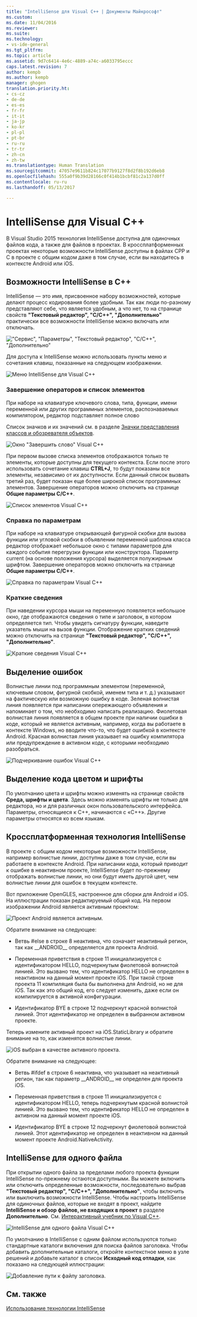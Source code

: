 ```yaml
---
title: "IntelliSense для Visual C++ | Документы Майкрософт"
ms.custom: 
ms.date: 11/04/2016
ms.reviewer: 
ms.suite: 
ms.technology:
- vs-ide-general
ms.tgt_pltfrm: 
ms.topic: article
ms.assetid: 9d7c6414-4e6c-4889-a74c-a6033795eccc
caps.latest.revision: 7
author: kempb
ms.author: kempb
manager: ghogen
translation.priority.ht:
- cs-cz
- de-de
- es-es
- fr-fr
- it-it
- ja-jp
- ko-kr
- pl-pl
- pt-br
- ru-ru
- tr-tr
- zh-cn
- zh-tw
ms.translationtype: Human Translation
ms.sourcegitcommit: 47057e9611b824c17077b9127f8d2f8b192d6eb8
ms.openlocfilehash: 555a0f9b39d28166c0f414b1bcbf81c2a137d0ff
ms.contentlocale: ru-ru
ms.lasthandoff: 05/13/2017

---
```

# <a name="visual-c-intellisense"></a>IntelliSense для Visual C++
В Visual Studio 2015 технология IntelliSense доступна для одиночных файлов кода, а также для файлов в проектах. В кроссплатформенных проектах некоторые возможности IntelliSense доступны в файлах CPP и C в проекте с общим кодом даже в том случае, если вы находитесь в контексте Android или iOS.  
  
## <a name="intellisense-features-in-c"></a>Возможности IntelliSense в C++  
 IntelliSense — это имя, присвоенное набору возможностей, которые делают процесс кодирования более удобным. Так как люди по-разному представляют себе, что является удобным, а что нет, то на странице свойств **"Текстовый редактор", "C/C++", "Дополнительно"** практически все возможности IntelliSense можно включать или отключать.  
  
 !["Сервис", "Параметры", "Текстовый редактор", "C&#47;C&#43;&#43;", "Дополнительно"](~/docs/ide/media/sintellisensecpptoolsoptions.PNG "sIntelliSenseCppToolsOptions")  
  
 Для доступа к IntelliSense можно использовать пункты меню и сочетания клавиш, показанные на следующем изображении.  
  
 ![Меню IntelliSense для Visual C&#43;&#43;](~/docs/ide/media/vs2015_cpp_intellisense_menu.png "vs2015_cpp_intellisense_menu")  
  
### <a name="statement-completion-and-member-list"></a>Завершение операторов и список элементов  
 При наборе на клавиатуре ключевого слова, типа, функции, имени переменной или других программных элементов, распознаваемых компилятором, редактор подставляет полное слово  
  
 Список значков и их значений см. в разделе [Значки представления классов и обозревателя объектов](../ide/class-view-and-object-browser-icons.md).  
  
 ![Окно "Завершить слово" Visual C&#43;&#43;](~/docs/ide/media/vs2015_cpp_complete_word.png "vs2015_cpp_complete_word")  
  
 При первом вызове списка элементов отображаются только те элементы, которые доступны для текущего контекста. Если после этого использовать сочетание клавиш **CTRL+J**, то будут показаны все элементы, независимо от их доступности. Если данный список вызвать третий раз, будет показан еще более широкой список программных элементов. Завершение операторов можно отключить на странице **Общие параметры C/C++**.  
  
 ![Список элементов Visual C&#43;&#43;](~/docs/ide/media/vs2015_cpp_list_members.png "vs2015_cpp_list_members")  
  
### <a name="parameter-help"></a>Справка по параметрам  
 При наборе на клавиатуре открывающей фигурной скобки для вызова функции или угловой скобки в объявлении переменной шаблона класса редактор отображает небольшое окно с типами параметров для каждого события перегрузки функции или конструктора. Параметр current (на основе положения курсора) выделяется полужирным шрифтом. Завершение операторов можно отключить на странице **Общие параметры C/C++**.  
  
 ![Справка по параметрам Visual C&#43;&#43;](~/docs/ide/media/vs_2015_cpp_param_help.png "vs_2015_cpp_param_help")  
  
### <a name="quick-info"></a>Краткие сведения  
 При наведении курсора мыши на переменную появляется небольшое окно, где отображаются сведения о типе и заголовок, в котором определяется тип. Чтобы увидеть сигнатуру функции, наведите указатель мыши на вызов функции. Отображение кратких сведений можно отключить на странице **"Текстовый редактор", "C/C++", "Дополнительно"**.  
  
 ![Краткие сведения Visual C&#43;&#43;](~/docs/ide/media/vs2015_cpp_quickinfo.png "vs2015_cpp_quickInfo")  
  
## <a name="error-squiggles"></a>Выделение ошибок  
 Волнистые линии под программным элементом (переменной, ключевым словом, фигурной скобкой, именем типа и т. д.) указывают на фактическую или возможную ошибку в коде. Зеленая волнистая линия появляется при написании опережающего объявления и напоминает о том, что необходимо написать реализацию. Фиолетовая волнистая линия появляется в общем проекте при наличии ошибки в коде, который не является активным, например, когда вы работаете в контексте Windows, но вводите что-то, что будет ошибкой в контексте Android. Красная волнистая линия указывает на ошибку компилятора или предупреждение в активном коде, с которыми необходимо разобраться.  
  
 ![Подчеркивание ошибок Visual C&#43;&#43;](~/docs/ide/media/vs2015_cpp_error_quiggles.png "vs2015_cpp_error_quiggles")  
  
## <a name="code-colorization-and-fonts"></a>Выделение кода цветом и шрифты  
 По умолчанию цвета и шрифты можно изменять на странице свойств **Среда, шрифты и цвета**. Здесь можно изменять шрифты не только для редактора, но и для различных окон пользовательского интерфейса. Параметры, относящиеся к C++, начинаются с «C++». Другие параметры относятся ко всем языкам.  
  
## <a name="cross-platform-intellisense"></a>Кроссплатформенная технология IntelliSense  
 В проекте с общим кодом некоторые возможности IntelliSense, например волнистые линии, доступны даже в том случае, если вы работаете в контексте Android. При написании кода, который приводит к ошибке в неактивном проекте, IntelliSense будет по-прежнему отображать волнистые линии, но они будут иметь другой цвет, чем волнистые линии для ошибок в текущем контексте.  
  
 Вот приложение OpenGLES, настроенное для сборки для Android и iOS. На иллюстрации показан редактируемый общий код. На первом изображении Android является активным проектом:  
  
 ![Проект Android является активным.](~/docs/ide/media/intellisensecppcrossplatform.png "IntelliSenseCppCrossPlatform")  
  
 Обратите внимание на следующее:  
  
-   Ветвь #else в строке 8 неактивна, что означает неактивный регион, так как __ANDROID\_\_ определяется для проекта Android.  
  
-   Переменная приветствия в строке 11 инициализируется с идентификатором HELLO, подчеркнутым фиолетовой волнистой линией. Это вызвано тем, что идентификатор HELLO не определен в неактивном на данный момент проекте iOS. При такой строке проекта 11 компиляция была бы выполнена для Android, но не для iOS. Так как это общий код, его следует изменить, даже если он компилируется в активной конфигурации.  
  
-   Идентификатор BYE в строке 12 подчеркнут красной волнистой линией. Этот идентификатор не определен в выбранном активном проекте.  
  
 Теперь измените активный проект на iOS.StaticLibrary и обратите внимание на то, как изменятся волнистые линии.  
  
 ![iOS выбран в качестве активного проекта.](~/docs/ide/media/intellisensecppcrossplatform2.png "IntelliSenseCppCrossPlatform2")  
  
 Обратите внимание на следующее:  
  
-   Ветвь #ifdef в строке 6 неактивна, что указывает на неактивный регион, так как параметр __ANDROID\_\_ не определен для проекта iOS.  
  
-   Переменная приветствия в строке 11 инициализируется с идентификатором HELLO, теперь подчеркнутым красной волнистой линией. Это вызвано тем, что идентификатор HELLO не определен в активном на данный момент проекте iOS.  
  
-   Идентификатор BYE в строке 12 подчеркнут фиолетовой волнистой линией. Этот идентификатор не определен в неактивном на данный момент проекте Android.NativeActivity.  
  
## <a name="single-file-intellisense"></a>IntelliSense для одного файла  
 При открытии одного файла за пределами любого проекта функции IntelliSense по-прежнему остаются доступными. Вы можете включить или отключить определенные возможности, последовательно выбрав **"Текстовый редактор", "C/C++", "Дополнительно"**, чтобы включить или выключить возможности IntelliSense. Чтобы настроить IntelliSense для одиночных файлов, которые не входят в проект, найдите **IntelliSense и обзор файлов, не входящих в проект** в разделе **Дополнительно**. См. [Интерактивный учебник по Visual C++](http://msdn.microsoft.com/en-us/499cb66f-7df1-45d6-8b6b-33d94fd1f17c).  
  
 ![IntelliSense для одного файла Visual C&#43;&#43;](~/docs/ide/media/vs2015_cpp_single_file_intellisense.png "vs2015_cpp_single_file_intellisense")  
  
 По умолчанию в IntelliSense с одним файлом используются только стандартные каталоги включения для поиска файлов заголовка. Чтобы добавить дополнительные каталоги, откройте контекстное меню в узле решений и добавьте каталог в список **Исходный код отладки**, как показано на следующей иллюстрации:  
  
 ![Добавление пути к файлу заголовка.](../ide/media/intellisensedebugyourcode.jpg "IntelliSenseDebugYourCode")  
  
## <a name="see-also"></a>См. также  
 [Использование технологии IntelliSense](../ide/using-intellisense.md)
